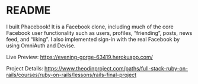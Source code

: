# README

I built Phacebook! It is a Facebook clone, including much of the core Facebook user functionality such as users, profiles, “friending”, posts, news feed, and “liking”. I also implemented sign-in with the real Facebook by using OmniAuth and Devise.

Live Preview: https://evening-gorge-63419.herokuapp.com/

Project Details: https://www.theodinproject.com/paths/full-stack-ruby-on-rails/courses/ruby-on-rails/lessons/rails-final-project
